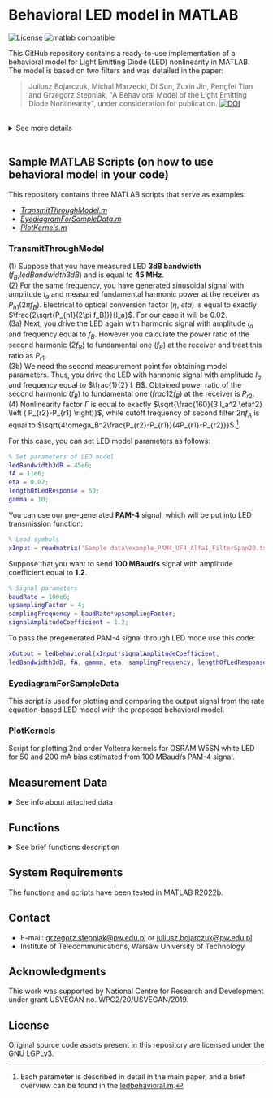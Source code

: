 # Behavioral LED model in MATLAB

[![License](https://img.shields.io/badge/License-LGPLv3-brightgreen)]()
![matlab compatible](https://img.shields.io/badge/matlab-compatible-lightgrey.svg)

This GitHub repository contains a ready-to-use implementation of a behavioral model for Light Emitting Diode (LED) nonlinearity in MATLAB. The model is based on two filters and was detailed in the paper:

> Juliusz Bojarczuk, Michal Marzecki, Di Sun, Zuxin Jin, Pengfei Tian and Grzegorz Stepniak, "A Behavioral Model of the Light Emitting Diode Nonlinearity", under consideration for publication. [![DOI](https://img.shields.io/badge/DOI-TBA-blue)]()

</br>

<details>
  <summary>See more details</summary>
In the abovementioned paper, we provided a detailed description of the behavior of LED diodes used in VLC. In our paper, we have presented a simple yet accurate model of LED nonlinearity, based on the use of two filters. We believe that its features make it applicable in modeling simple VLC links, as well as optimizing the operation of more complex systems. Therefore, a part of this work is also a ready-to-use implementation of the behavioral model in the MATLAB environment, which allows for a straightforward generation of a signal at the output of the modeled LED diode.

</br>

The proposed model as a block diagram:

![Behavioral model](images/model1.png)

In the model, the LED is represented as a two-arm parallel system. The H1 filter is designed as a low-pass filter, while H2 is a high-pass filter that is followed by a nonlinear operation.

The implementation of the model is available as an open repository on the GitHub platform. Additionally, the repository includes example measurement data, which was used to present some of the results in our paper.

By providing a publicly available function, we ensure that the presented model will be implemented by research groups in full accordance with its assumptions, thereby avoiding any potential mistakes or errors resulting from incorrect programmatic implementation of the behavioral model.

</details>

</br>

## Sample MATLAB Scripts (on how to use behavioral model in your code)

This repository contains three MATLAB scripts that serve as examples:
- [*TransmitThroughModel.m*](./Scripts/TransmitThroughModel.m)
- [*EyediagramForSampleData.m*](./Scripts/EyediagramForSampleData.m)
- [*PlotKernels.m*](./Scripts/PlotKernels.m)


### **TransmitThroughModel**


(1) Suppose that you have measured LED **3dB bandwidth** ($f_B$,*ledBandwidth3dB*) and is equal to **45 MHz**.\
(2) For the same frequency, you have generated sinusoidal signal with amplitude $I_a$ and measured fundamental harmonic power at the receiver as $P_{h1}(2\pi f_B)$. Electrical to optical conversion factor ($\eta$, *eta*) is equal to exactly $\frac{2\sqrt{P_{h1}(2\pi f_B)}}{I_a}$. For our case it will be 0.02.\
(3a) Next, you drive the LED again with harmonic signal with amplitude $I_a$ and frequency equal to $f_B$. However you calculate the power ratio of the second harmonic ($2f_B$) to fundamental one ($f_B$) at the receiver and treat this ratio as $P_{r1}$.\
(3b) We need the second measurement point for obtaining model parameters. Thus, you drive the LED with harmonic signal with amplitude $I_a$ and frequency equal to $\frac{1}{2} f_B$. Obtained power ratio of the second harmonic ($f_B$) to fundamental one ($frac{1}{2}f_B$) at the receiver is $P_{r2}$.\
(4) Nonlinearity factor $\Gamma$ is equal to exactly $\sqrt{\frac{160}{3 I_a^2 \eta^2} \left ( P_{r2}-P_{r1} \right)}$, while cutoff frequency of second filter $2\pi f_A$ is equal to $\sqrt{4\omega_B^2\frac{P_{r2}-P_{r1}}{4P_{r1}-P_{r2}}}$.[^1].

[^1]: Each parameter is described in detail in the main paper, and a brief overview can be found in the  [ledbehavioral.m](/Functions/ledbehavioral/ledbehavioral.m).

For this case, you can set LED model parameters as follows:

```Matlab
% Set parameters of LED model
ledBandwidth3dB = 45e6;
fA = 11e6;
eta = 0.02;
lengthOfLedResponse = 50;
gamma = 10;
```

You can use our pre-generated **PAM-4** signal, which will be put into LED transmission function:

```Matlab
% Load symbols
xInput = readmatrix('Sample data\example_PAM4_UF4_Alfa1_FilterSpan20.txt');
```

Suppose that you want to send **100 MBaud/s** signal with amplitude coefficient equal to **1.2**.

```Matlab
% Signal parameters
baudRate = 100e6;
upsamplingFactor = 4;
samplingFrequency = baudRate*upsamplingFactor;
signalAmplitudeCoefficient = 1.2;
```

To pass the pregenerated PAM-4 signal through LED mode use this code: 

```Matlab
xOutput = ledbehavioral(xInput*signalAmplitudeCoefficient,
ledBandwidth3dB, fA, gamma, eta, samplingFrequency, lengthOfLedResponse);
```

### **EyediagramForSampleData**

This script is used for plotting and comparing the output signal from the rate equation-based LED model with the proposed behavioral model.

### **PlotKernels**

Script for plotting 2nd order Volterra kernels for OSRAM W5SN white LED for 50 and 200 mA bias estimated from 100 MBaud/s PAM-4 signal.

## Measurement Data
<details>
  <summary>See info about attached data</summary>

We have also provided 2 txt files containing the estimated 2nd order Volterra kernels, as well as 2 txt files containing the received data from the oscilloscope. To visualize the kernels, you can use the *PlotKernels.m* script.

- [2nd Volterra kernel for white LED biased at 50 mA](./Measurement%20data/kernel_white_50mA_100M.txt)
- [2nd Volterra kernel for white LED biased at 200 mA](./Measurement%20data/kernel_white_200mA_100M.txt)
- [Received 300 MBaud/s PAM-4 from RC-LED biased at 20 mA with modulation amplitude equal to 1.13 Vpp](./Measurement%20data/received_rcLED_PAM4_300MBaud_10G_UF4_20mA_1.13Vpp.txt)
- [Received 300 MBaud/s PAM-4 from RC-LED biased at 20 mA with modulation amplitude equal to 1.13 Vpp](./Measurement%20data/received_rcLED_PAM4_700MBaud_10G_UF4_20mA_1.13Vpp.txt)

</details>

## Functions
<details>
  <summary>See brief functions description</summary>
The repository contains two functions written in MATLAB, including one for modeling LED transmission. 

- [*eyediag*](./Functions/eyediag/eyediag.m)
- [*ledbehavioral*](./Functions/ledbehavioral/ledbehavioral.m)

### **eyediag**

The eyediag function allows for generating an eye diagram for a given input signal.

```Matlab
n = 4;
x = repmat(randi(3,1,1e3)-2,1,n);
y = conv(x,exp(-(0:100)/1e9*(2*pi*400e6)));
yN = awgn(y,20,'measured');

figure('Color','w');
eyediag(yN,3,'PlotHistogram',true);
```
The above code will produce the following eye diagram:

![Eyediagram 1](images/eyediagram1.png)

More information about usage of *eyediag* can be found in the [eyediag.m](./Functions/eyediag/eyediag.m) file.

>### **ledbehavioral**

This function is utilized to incorporate a suggested behavioral model of nonlinearity in a communication system that is based on LEDs. A comprehensive explanation of the function can be located in [ledbehavioral.m](./Functions/ledbehavioral/ledbehavioral.m).

Example usage:
```Matlab
y = ledbehavioral(x, ledBandwidth3dB, fA, gamma, eta, samplingFrequency, N);
```
The output signal of the model is represented by y, while the input signal is represented by x. It's important to note that the ledbehavioral function introduces a delay to the signal, so it's recommended to trim it using, for instance, [*finddelay*](https://www.mathworks.com/help/signal/ref/finddelay.html) function.

</details>

## System Requirements

The functions and scripts have been tested in MATLAB R2022b.

## Contact

- E-mail: [grzegorz.stepniak@pw.edu.pl](mailto:grzegorz.stepniak@pw.edu.pl) or [juliusz.bojarczuk@pw.edu.pl](mailto:juliusz.bojarczuk@pw.edu.pl)
- Institute of Telecommunications, Warsaw University of Technology

## Acknowledgments

This work was supported by National Centre for Research and Development under grant USVEGAN no. WPC2/20/USVEGAN/2019.

## License

Original source code assets present in this repository are licensed under the GNU LGPLv3.

